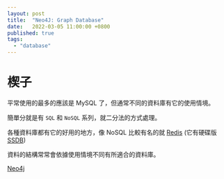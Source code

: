 ```yaml
---
layout: post
title:  "Neo4J: Graph Database"
date:   2022-03-05 11:00:00 +0800
published: true
tags: 
  - "database"
---
```

# 楔子
平常使用的最多的應該是 MySQL 了，但通常不同的資料庫有它的使用情境。

簡單分就是有 `SQL` 和 `NoSQL` 系列，就二分法的方式處理。

各種資料庫都有它的好用的地方，像 NoSQL 比較有名的就 [Redis](https://redis.io) (它有硬碟版 [SSDB](https://ssdb.io))

資料的結構常常會依據使用情境不同有所適合的資料庫。

[Neo4j](https://neo4j.com)